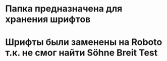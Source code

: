 # Папка предназначена для хранения шрифтов
# Шрифты были заменены на Roboto т.к. не смог найти Söhne Breit Test